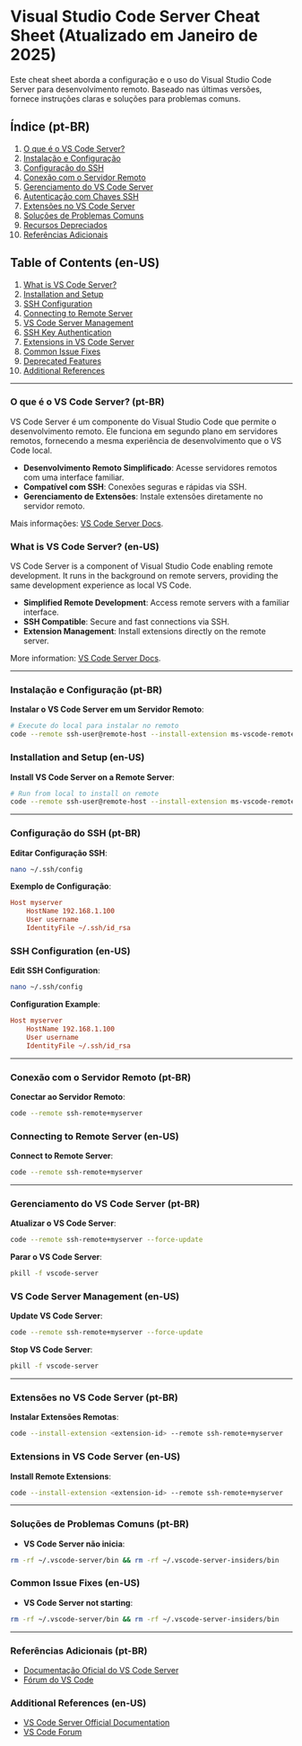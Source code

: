 # Visual Studio Code Server Cheat Sheet (Atualizado em Janeiro de 2025)

Este cheat sheet aborda a configuração e o uso do Visual Studio Code Server para desenvolvimento remoto. Baseado nas últimas versões, fornece instruções claras e soluções para problemas comuns.

## Índice (pt-BR)

1. [O que é o VS Code Server?](#o-que-e-o-vs-code-server)
2. [Instalação e Configuração](#instalacao-e-configuracao)
3. [Configuração do SSH](#configuracao-do-ssh)
4. [Conexão com o Servidor Remoto](#conexao-com-o-servidor-remoto)
5. [Gerenciamento do VS Code Server](#gerenciamento-do-vs-code-server)
6. [Autenticação com Chaves SSH](#autenticacao-com-chaves-ssh)
7. [Extensões no VS Code Server](#extensoes-no-vs-code-server)
8. [Soluções de Problemas Comuns](#solucoes-de-problemas-comuns)
9. [Recursos Depreciados](#recursos-depreciados)
10. [Referências Adicionais](#referencias-adicionais)

## Table of Contents (en-US)

1. [What is VS Code Server?](#what-is-vs-code-server)
2. [Installation and Setup](#installation-and-setup)
3. [SSH Configuration](#ssh-configuration)
4. [Connecting to Remote Server](#connecting-to-remote-server)
5. [VS Code Server Management](#vs-code-server-management)
6. [SSH Key Authentication](#ssh-key-authentication)
7. [Extensions in VS Code Server](#extensions-in-vs-code-server)
8. [Common Issue Fixes](#common-issue-fixes)
9. [Deprecated Features](#deprecated-features)
10. [Additional References](#additional-references)

---

### O que é o VS Code Server? (pt-BR)

VS Code Server é um componente do Visual Studio Code que permite o desenvolvimento remoto. Ele funciona em segundo plano em servidores remotos, fornecendo a mesma experiência de desenvolvimento que o VS Code local.

- **Desenvolvimento Remoto Simplificado**: Acesse servidores remotos com uma interface familiar.
- **Compatível com SSH**: Conexões seguras e rápidas via SSH.
- **Gerenciamento de Extensões**: Instale extensões diretamente no servidor remoto.

Mais informações: [VS Code Server Docs](https://code.visualstudio.com/docs/remote/remote-overview).

### What is VS Code Server? (en-US)

VS Code Server is a component of Visual Studio Code enabling remote development. It runs in the background on remote servers, providing the same development experience as local VS Code.

- **Simplified Remote Development**: Access remote servers with a familiar interface.
- **SSH Compatible**: Secure and fast connections via SSH.
- **Extension Management**: Install extensions directly on the remote server.

More information: [VS Code Server Docs](https://code.visualstudio.com/docs/remote/remote-overview).

---

### Instalação e Configuração (pt-BR)

**Instalar o VS Code Server em um Servidor Remoto**:

```bash
# Execute do local para instalar no remoto
code --remote ssh-user@remote-host --install-extension ms-vscode-remote.remote-ssh
```

### Installation and Setup (en-US)

**Install VS Code Server on a Remote Server**:

```bash
# Run from local to install on remote
code --remote ssh-user@remote-host --install-extension ms-vscode-remote.remote-ssh
```

---

### Configuração do SSH (pt-BR)

**Editar Configuração SSH**:

```bash
nano ~/.ssh/config
```

**Exemplo de Configuração**:

```ini
Host myserver
    HostName 192.168.1.100
    User username
    IdentityFile ~/.ssh/id_rsa
```

### SSH Configuration (en-US)

**Edit SSH Configuration**:

```bash
nano ~/.ssh/config
```

**Configuration Example**:

```ini
Host myserver
    HostName 192.168.1.100
    User username
    IdentityFile ~/.ssh/id_rsa
```

---

### Conexão com o Servidor Remoto (pt-BR)

**Conectar ao Servidor Remoto**:

```bash
code --remote ssh-remote+myserver
```

### Connecting to Remote Server (en-US)

**Connect to Remote Server**:

```bash
code --remote ssh-remote+myserver
```

---

### Gerenciamento do VS Code Server (pt-BR)

**Atualizar o VS Code Server**:

```bash
code --remote ssh-remote+myserver --force-update
```

**Parar o VS Code Server**:

```bash
pkill -f vscode-server
```

### VS Code Server Management (en-US)

**Update VS Code Server**:

```bash
code --remote ssh-remote+myserver --force-update
```

**Stop VS Code Server**:

```bash
pkill -f vscode-server
```

---

### Extensões no VS Code Server (pt-BR)

**Instalar Extensões Remotas**:

```bash
code --install-extension <extension-id> --remote ssh-remote+myserver
```

### Extensions in VS Code Server (en-US)

**Install Remote Extensions**:

```bash
code --install-extension <extension-id> --remote ssh-remote+myserver
```

---

### Soluções de Problemas Comuns (pt-BR)

- **VS Code Server não inicia**:

```bash
rm -rf ~/.vscode-server/bin && rm -rf ~/.vscode-server-insiders/bin
```

### Common Issue Fixes (en-US)

- **VS Code Server not starting**:

```bash
rm -rf ~/.vscode-server/bin && rm -rf ~/.vscode-server-insiders/bin
```

---

### Referências Adicionais (pt-BR)

- [Documentação Oficial do VS Code Server](https://code.visualstudio.com/docs/remote/remote-overview)
- [Fórum do VS Code](https://github.com/microsoft/vscode)

### Additional References (en-US)

- [VS Code Server Official Documentation](https://code.visualstudio.com/docs/remote/remote-overview)
- [VS Code Forum](https://github.com/microsoft/vscode)
